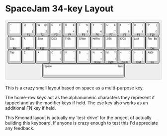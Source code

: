 # SpaceJam 34-key Layout

![SpaceJam](spacejam.png)

This is a crazy small layout based on space as a multi-purpose key.

The home-row keys act as the alphanumeric characters they represent if tapped
and as the modifier keys if held. The esc key also works as an additional FN
key if held.

This Kmonad layout is actually my 'test-drive' for the project of actually
building this keyboard. If anyone is crazy enough to test this I'd appreciate
any feedback.
